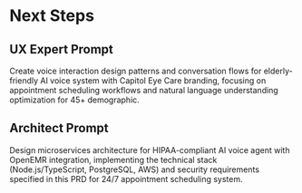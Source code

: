 # Next Steps

## UX Expert Prompt
Create voice interaction design patterns and conversation flows for elderly-friendly AI voice system with Capitol Eye Care branding, focusing on appointment scheduling workflows and natural language understanding optimization for 45+ demographic.

## Architect Prompt
Design microservices architecture for HIPAA-compliant AI voice agent with OpenEMR integration, implementing the technical stack (Node.js/TypeScript, PostgreSQL, AWS) and security requirements specified in this PRD for 24/7 appointment scheduling system.
